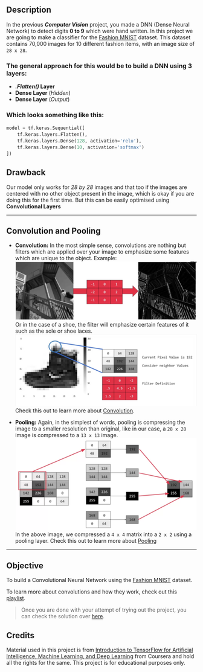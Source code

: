 ## Description
In the previous **_Computer Vision_** project, you made a DNN (Dense Neural Network) to detect digits **0 to 9** which were hand written. In this project we are going to make a classifier for the [Fashion MNIST](https://www.kaggle.com/zalando-research/fashionmnist) dataset. This dataset contains 70,000 images for 10 different fashion items, with an image size of `28 x 28`.

### The general approach for this would be to build a DNN using 3 layers:
* **_.Flatten()_ Layer**
* **Dense Layer**  (_Hidden_)
* **Dense Layer** (_Output_)

### Which looks something like this:
```Python
model = tf.keras.Sequential([
    tf.keras.layers.Flatten(),
    tf.keras.layers.Dense(128, activation='relu'),
    tf.keras.layers.Dense(10, activation='softmax')
])
```


## Drawback
Our model only works for _28 by 28_ images and that too if the images are centered with no other object present in the image, which is okay if you are doing this for the first time. But this can be easily optimised using **Convolutional Layers**

***

## Convolution and Pooling
* **Convolution:** In the most simple sense, convolutions are nothing but filters which are applied over your image to emphasize some features which are unique to the object.
Example: 
![Filters](Images/filter.png)
Or in the case of a shoe, the filter will emphasize certain features of it such as the sole or shoe laces.
![shoe filter](Images/shoe_filter.png)
Check this out to learn more about [Convolution](https://www.tensorflow.org/api_docs/python/tf/keras/layers/Conv2D).

* **Pooling:** Again, in the simplest of words, pooling is compressing the image to a smaller resolution than original, like in our case, a `28 x 28` image is compressed to a `13 x 13` image.
![Pooling](Images/pooling.png)
In the above image, we compressed a `4 x 4` matrix into a `2 x 2` using a pooling layer.
Check this out to learn more about [Pooling](https://www.tensorflow.org/api_docs/python/tf/keras/layers/MaxPool2D)
***
## Objective
To build a Convolutional Neural Network using the [Fashion MNIST](https://www.kaggle.com/zalando-research/fashionmnist) dataset.


To learn more about convolutions and how they work, check out this [playlist](https://bit.ly/2UGa7uH).

> Once you are done with your attempt of trying out the project, you can check the solution over [here](solution.ipynb).


## Credits
Material used in this project is from [Introduction to TensorFlow for Artificial Intelligence, Machine Learning, and Deep Learning](https://www.coursera.org/learn/introduction-tensorflow/home/welcome) from Coursera and hold all the rights for the same. This project is for educational purposes only.

